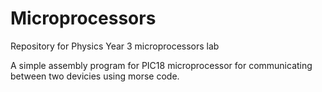 # Microprocessors
Repository for Physics Year 3 microprocessors lab

A simple assembly program for PIC18 microprocessor for communicating between two devicies using morse code.
